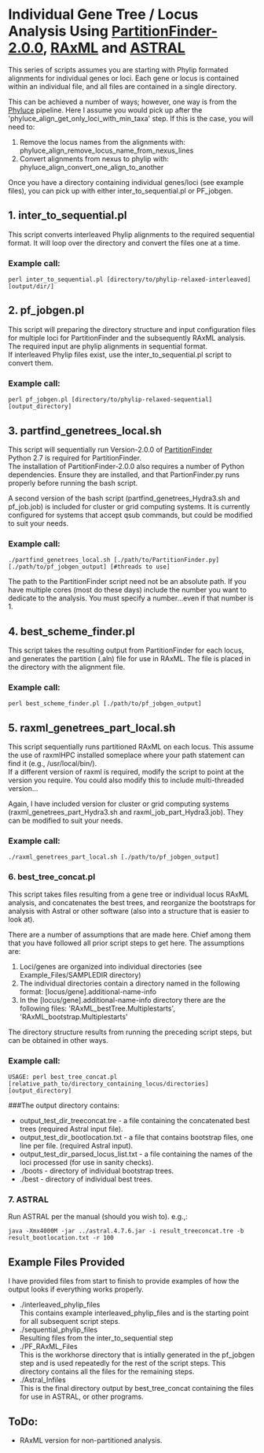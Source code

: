 # Individual Gene Tree / Locus Analysis Using [PartitionFinder-2.0.0](https://github.com/brettc/partitionfinder/releases/latest), [RAxML](https://github.com/stamatak/standard-RAxML) and [ASTRAL](https://github.com/smirarab/ASTRAL)

This series of scripts assumes you are starting with Phylip formated alignments for individual genes or loci. Each gene or locus is contained within an individual file, and all files are contained in a single directory.  

This can be achieved a number of ways; however, one way is from the [Phyluce](https://github.com/faircloth-lab/phyluce) pipeline. Here I assume you would pick up after the 'phyluce_align_get_only_loci_with_min_taxa' step. If this is the case, you will need to:  
1. Remove the locus names from the alignments with: phyluce_align_remove_locus_name_from_nexus_lines  
2. Convert alignments from nexus to phylip with: phyluce_align_convert_one_align_to_another  
    
Once you have a directory containing individual genes/loci (see example files), you can pick up with either inter_to_sequential.pl or PF_jobgen. 

## 1. inter_to_sequential.pl

This script converts interleaved Phylip alignments to the required sequential format. It will loop over the directory and convert the files one at a time. 

### Example call: 
    perl inter_to_sequential.pl [directory/to/phylip-relaxed-interleaved] [output/dir/]
    
## 2. pf_jobgen.pl

This script will preparing the directory structure and input configuration files for multiple loci for PartitionFinder and the subsequently RAxML analysis.  
The required input are phylip alignments in sequential format.  
If interleaved Phylip files exist, use the inter_to_sequential.pl script to convert them.

### Example call: 
    perl pf_jobgen.pl [directory/to/phylip-relaxed-sequential] [output_directory]
    
## 3. partfind_genetrees_local.sh

This script will sequentially run Version-2.0.0 of [PartitionFinder](https://github.com/brettc/partitionfinder/releases/tag/v2.0.0)  
Python 2.7 is required for PartitionFinder.  
The installation of PartitionFinder-2.0.0 also requires a number of Python dependencies. Ensure they are installed, and that PartionFinder.py runs properly before running the bash script.  

A second version of the bash script (partfind_genetrees_Hydra3.sh and pf_job.job) is included for cluster or grid computing systems. It is currently configured for systems that accept qsub commands, but could be modified to suit your needs.  

### Example call: 
    ./partfind_genetrees_local.sh [./path/to/PartitionFinder.py] [./path/to/pf_jobgen_output] [#threads to use]
    
The path to the PartitionFinder script need not be an absolute path. If you have multiple cores (most do these days) include the number you want to dedicate to the analysis. You must specify a number...even if that number is 1. 

## 4. best_scheme_finder.pl

This script takes the resulting output from PartitionFinder for each locus, and generates the partition (.aln) file for use in RAxML. The file is placed in the directory with the alignment file.  
   
### Example call: 
    perl best_scheme_finder.pl [./path/to/pf_jobgen_output]
    
## 5. raxml_genetrees_part_local.sh

This script sequentially runs partitioned RAxML on each locus. This assume the use of raxmlHPC installed someplace where your path statement can find it (e.g., /usr/local/bin/).  
If a different version of raxml is required, modify the script to point at the version you require. You could also modify this to include multi-threaded version...

Again, I have included version for cluster or grid computing systems (raxml_genetrees_part_Hydra3.sh and raxml_job_part_Hydra3.job). They can be modified to suit your needs. 


### Example call: 
    ./raxml_genetrees_part_local.sh [./path/to/pf_jobgen_output]
    
### 6. best_tree_concat.pl

This script takes files resulting from a gene tree or individual locus RAxML analysis, and concatenates the best trees, and reorganize the bootstraps for analysis with Astral or other software (also into a structure that is easier to look at).  

There are a number of assumptions that are made here. Chief among them that you have followed all prior script steps to get here. The assumptions are:  

1. Loci/genes are organized into individual directories (see Example_Files/SAMPLEDIR directory)  
2. The individual directories contain a directory named in the following format: [locus/gene].additional-name-info  
3. In the [locus/gene].additional-name-info directory there are the following files: 'RAxML_bestTree.Multiplestarts', 'RAxML_bootstrap.Multiplestarts'  

The directory structure results from running the preceding script steps, but can be obtained in other ways.  

### Example call: 
    USAGE: perl best_tree_concat.pl [relative_path_to/directory_containing_locus/directories] [output_directory]  

###The output directory contains:  
* output_test_dir_treeconcat.tre - a file containing the concatenated best trees (required Astral input file).  
* output_test_dir_bootlocation.txt - a file that contains bootstrap files, one line per file. (required Astral input).  
* output_test_dir_parsed_locus_list.txt - a file containing the names of the loci processed (for use in sanity checks).  
* ./boots - directory of individual bootstrap trees.  
* ./best - directory of individual best trees.

### 7. ASTRAL

Run ASTRAL per the manual (should you wish to). e.g.,:  

    java -Xmx4000M -jar ../astral.4.7.6.jar -i result_treeconcat.tre -b result_bootlocation.txt -r 100
    
    
## Example Files Provided

I have provided files from start to finish to provide examples of how the output looks if everything works properly. 

* ./interleaved_phylip_files  
	This contains example interleaved_phylip_files and is the starting point for all subsequent script steps. 
* ./sequential_phylip_files  
	Resulting files from the inter_to_sequential step
* ./PF_RAxML_Files  
	This is the workhorse directory that is intially generated in the pf_jobgen step and is used repeatedly for the rest of the script steps. This directory contains all the files for the remaining steps.
* ./Astral_Infiles  
	This is the final directory output by best_tree_concat containing the files for use in ASTRAL, or other programs. 
	
## ToDo: 

* RAxML version for non-partitioned analysis. 